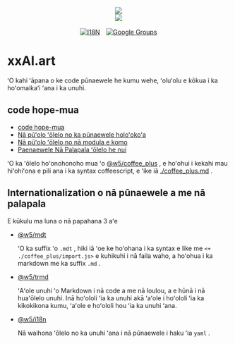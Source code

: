 <p align="center"><a href="https://xxai.art"><img src="https://cdn.jsdelivr.net/gh/xxai-art/doc/logo.svg"/></a><br/><a href="https://xxai.art"><img src="https://cdn.jsdelivr.net/gh/xxai-art/doc/xxai.svg"/></a></p><p align="center"><a href="https://github.com/xxai-art/doc#readme"><img alt="I18N" src="https://cdn.jsdelivr.net/gh/wactax/img/t.svg"/></a>　<a href="https://groups.google.com/u/0/g/xxai-art"><img alt="Google Groups" src="https://cdn.jsdelivr.net/gh/wactax/img/g-groups.svg"/></a></p>

# xxAI.art

ʻO kahi ʻāpana o ke code pūnaewele he kumu wehe, ʻoluʻolu e kōkua i ka hoʻomaikaʻi ʻana i ka unuhi.

## code hope-mua

* [code hope-mua](https://github.com/xxai-art/web)
* [Nā pūʻolo ʻōlelo no ka pūnaewele holoʻokoʻa](https://github.com/xxai-art/web/tree/main/i18n)
* [Nā pūʻolo ʻōlelo no nā modula e komo](https://github.com/wacpkg/user/tree/main/ui.i18n)
* [Paenaewele Nā Palapala ʻōlelo he nui](https://github.com/xxai-doc)

ʻO ka ʻōlelo hoʻonohonoho mua ʻo [@w5/coffee_plus](http://npmjs.com/@w5/coffee_plus) , e hoʻohui i kekahi mau hiʻohiʻona e pili ana i ka syntax coffeescript, e ʻike iā [./coffee_plus.md](./coffee_plus.md) .

## Internationalization o nā pūnaewele a me nā palapala

E kūkulu ma luna o nā papahana 3 aʻe

* [@w5/mdt](https://www.npmjs.com/package/@w5/mdt)

  ʻO ka suffix ʻo `.mdt` , hiki iā ʻoe ke hoʻohana i ka syntax e like me `<+ ./coffee_plus/import.js>` e kuhikuhi i nā faila waho, a hoʻohua i ka markdown me ka suffix `.md` .

* [@w5/trmd](https://www.npmjs.com/package/@w5/trmd)

  ʻAʻole unuhi ʻo Markdown i nā code a me nā loulou, a e hūnā i nā huaʻōlelo unuhi. Inā hoʻololi ʻia ka unuhi akā ʻaʻole i hoʻololi ʻia ka kikokikona kumu, ʻaʻole e hoʻololi hou ʻia ka unuhi ʻana.

* [@w5/i18n](https://www.npmjs.com/package/@w5/i18n)

  Nā waihona ʻōlelo no ka unuhi ʻana i nā pūnaewele i haku ʻia `yaml` .
